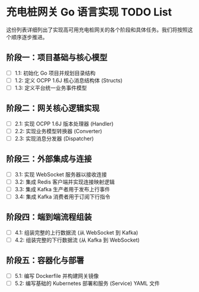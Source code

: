 # 充电桩网关 Go 语言实现 TODO List

这份列表详细列出了实现高可用充电桩网关的各个阶段和具体任务。我们将按照这个顺序逐步推进。

## 阶段一：项目基础与核心模型

*   [ ] 1.1: 初始化 Go 项目并规划目录结构
*   [ ] 1.2: 定义 OCPP 1.6J 核心消息结构体 (Structs)
*   [ ] 1.3: 定义平台统一业务事件模型

## 阶段二：网关核心逻辑实现

*   [ ] 2.1: 实现 OCPP 1.6J 版本处理器 (Handler)
*   [ ] 2.2: 实现业务模型转换器 (Converter)
*   [ ] 2.3: 实现消息分发器 (Dispatcher)

## 阶段三：外部集成与连接

*   [ ] 3.1: 实现 WebSocket 服务器以接收连接
*   [ ] 3.2: 集成 Redis 客户端并实现连接映射逻辑
*   [ ] 3.3: 集成 Kafka 生产者用于发布上行事件
*   [ ] 3.4: 集成 Kafka 消费者用于订阅下行指令

## 阶段四：端到端流程组装

*   [ ] 4.1: 组装完整的上行数据流 (从 WebSocket 到 Kafka)
*   [ ] 4.2: 组装完整的下行数据流 (从 Kafka 到 WebSocket)

## 阶段五：容器化与部署

*   [ ] 5.1: 编写 Dockerfile 并构建网关镜像
*   [ ] 5.2: 编写基础的 Kubernetes 部署和服务 (Service) YAML 文件